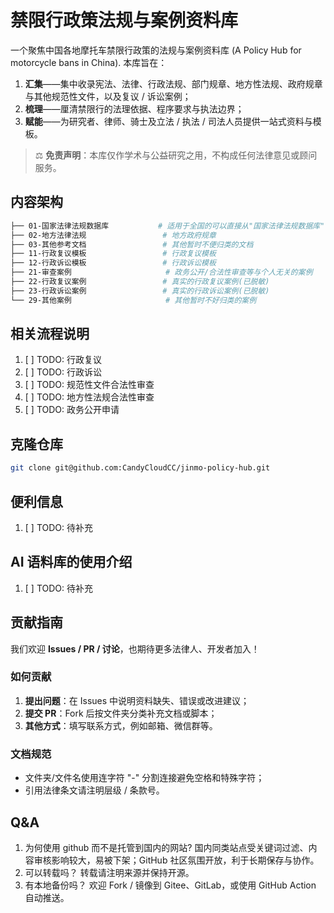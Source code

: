 # 禁限行政策法规与案例资料库

一个聚焦中国各地摩托车禁限行政策的法规与案例资料库 (A Policy Hub for motorcycle bans in China). 本库旨在：

1. **汇集**——集中收录宪法、法律、行政法规、部门规章、地方性法规、政府规章与其他规范性文件，以及复议 / 诉讼案例；
2. **梳理**——厘清禁限行的法理依据、程序要求与执法边界；
3. **赋能**——为研究者、律师、骑士及立法 / 执法 / 司法人员提供一站式资料与模板。

> ⚖️ **免责声明**：本库仅作学术与公益研究之用，不构成任何法律意见或顾问服务。

## 内容架构

```bash
├── 01-国家法律法规数据库           # 适用于全国的可以直接从"国家法律法规数据库"下载的文档
├── 02-地方法律法规                 # 地方政府规章
├── 03-其他参考文档                 # 其他暂时不便归类的文档
├── 11-行政复议模板                 # 行政复议模板
├── 12-行政诉讼模板                 # 行政诉讼模板
├── 21-审查案例                     # 政务公开/合法性审查等与个人无关的案例
├── 22-行政复议案例                 # 真实的行政复议案例(已脱敏)
├── 23-行政诉讼案例                 # 真实的行政诉讼案例(已脱敏)
└── 29-其他案例                     # 其他暂时不好归类的案例
```

## 相关流程说明

1. [ ] TODO: 行政复议
2. [ ] TODO: 行政诉讼
3. [ ] TODO: 规范性文件合法性审查
4. [ ] TODO: 地方性法规合法性审查
5. [ ] TODO: 政务公开申请

## 克隆仓库

```bash
git clone git@github.com:CandyCloudCC/jinmo-policy-hub.git
```

## 便利信息

1. [ ] TODO: 待补充

## AI 语料库的使用介绍

1. [ ] TODO: 待补充

## 贡献指南

我们欢迎 **Issues / PR / 讨论**，也期待更多法律人、开发者加入！

### 如何贡献

1. **提出问题**：在 Issues 中说明资料缺失、错误或改进建议；
2. **提交 PR**：Fork 后按文件夹分类补充文档或脚本；
3. **其他方式**：填写联系方式，例如邮箱、微信群等。

### 文档规范

- 文件夹/文件名使用连字符 "-" 分割连接避免空格和特殊字符；
- 引用法律条文请注明层级 / 条款号。

## Q&A

1. 为何使用 github 而不是托管到国内的网站?
   国内同类站点受关键词过滤、内容审核影响较大，易被下架；GitHub 社区氛围开放，利于长期保存与协作。
2. 可以转载吗？
   转载请注明来源并保持开源。
3. 有本地备份吗？
   欢迎 Fork / 镜像到 Gitee、GitLab，或使用 GitHub Action 自动推送。

